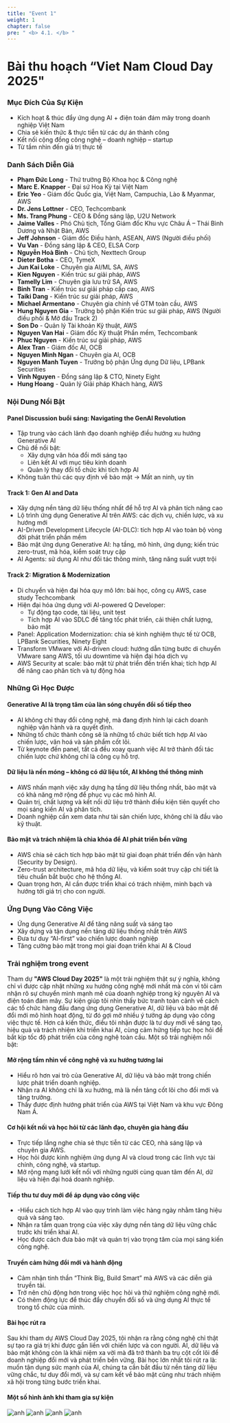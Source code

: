 ```yaml
---
title: "Event 1"
weight: 1
chapter: false
pre: " <b> 4.1. </b> "
---
```


# Bài thu hoạch “Viet Nam Cloud Day 2025"

### Mục Đích Của Sự Kiện

- Kích hoạt & thúc đẩy ứng dụng AI + điện toán đám mây trong doanh nghiệp Việt Nam
- Chia sẻ kiến thức & thực tiễn từ các dự án thành công
- Kết nối cộng đồng công nghệ – doanh nghiệp – startup
- Từ tầm nhìn đến giá trị thực tế

### Danh Sách Diễn Giả

- **Phạm Đức Long** - Thứ trưởng Bộ Khoa học & Công nghệ
- **Marc E. Knapper** - Đại sứ Hoa Kỳ tại Việt Nam
- **Eric Yeo** - Giám đốc Quốc gia, Việt Nam, Campuchia, Lào & Myanmar, AWS
- **Dr. Jens Lottner** - CEO, Techcombank
- **Ms. Trang Phung** - CEO & Đồng sáng lập, U2U Network
- **Jaime Valles** - Phó Chủ tịch, Tổng Giám đốc Khu vực Châu Á – Thái Bình Dương và Nhật Bản, AWS
- **Jeff Johnson** - Giám đốc Điều hành, ASEAN, AWS (Người điều phối)
- **Vu Van** - Đồng sáng lập & CEO, ELSA Corp
- **Nguyễn Hoà Bình** - Chủ tịch, Nexttech Group
- **Dieter Botha** - CEO, TymeX
- **Jun Kai Loke** - Chuyên gia AI/ML SA, AWS
- **Kien Nguyen** - Kiến trúc sư giải pháp, AWS
- **Tamelly Lim** - Chuyên gia lưu trữ SA, AWS
- **Binh Tran** - Kiến trúc sư giải pháp cấp cao, AWS
- **Taiki Dang** - Kiến trúc sư giải pháp, AWS
- **Michael Armentano** - Chuyên gia chính về GTM toàn cầu, AWS
- **Hung Nguyen Gia** - Trưởng bộ phận Kiến trúc sư giải pháp, AWS (Người điều phối & Mở đầu Track 2)
- **Son Do** - Quản lý Tài khoản Kỹ thuật, AWS
- **Nguyen Van Hai** - Giám đốc Kỹ thuật Phần mềm, Techcombank
- **Phuc Nguyen** - Kiến trúc sư giải pháp, AWS
- **Alex Tran** - Giám đốc AI, OCB
- **Nguyen Minh Ngan** - Chuyên gia AI, OCB
- **Nguyen Manh Tuyen** - Trưởng bộ phận Ứng dụng Dữ liệu, LPBank Securities
- **Vinh Nguyen** - Đồng sáng lập & CTO, Ninety Eight
- **Hung Hoang** - Quản lý Giải pháp Khách hàng, AWS

### Nội Dung Nổi Bật

#### Panel Discussion buổi sáng: Navigating the GenAI Revolution

- Tập trung vào cách lãnh đạo doanh nghiệp điều hướng xu hướng Generative AI
- Chủ đề nổi bật:
    - Xây dựng văn hóa đổi mới sáng tạo
    - Liên kết AI với mục tiêu kinh doanh
    - Quản lý thay đổi tổ chức khi tích hợp AI
- Không tuân thủ các quy định về bảo mật → Mất an ninh, uy tín

#### Track 1: Gen AI and Data

- Xây dựng nền tảng dữ liệu thống nhất để hỗ trợ AI và phân tích nâng cao
- Lộ trình ứng dụng Generative AI trên AWS: các dịch vụ, chiến lược, và xu hướng mới
- AI-Driven Development Lifecycle (AI-DLC): tích hợp AI vào toàn bộ vòng đời phát triển phần mềm
- Bảo mật ứng dụng Generative AI: hạ tầng, mô hình, ứng dụng; kiến trúc zero-trust, mã hóa, kiểm soát truy cập
- AI Agents: sử dụng AI như đối tác thông minh, tăng năng suất vượt trội

#### Track 2: Migration & Modernization

- Di chuyển và hiện đại hóa quy mô lớn: bài học, công cụ AWS, case study Techcombank
- Hiện đại hóa ứng dụng với AI-powered Q Developer:
    - Tự động tạo code, tài liệu, unit test
    - Tích hợp AI vào SDLC để tăng tốc phát triển, cải thiện chất lượng, bảo mật
- Panel: Application Modernization: chia sẻ kinh nghiệm thực tế từ OCB, LPBank Securities, Ninety Eight
- Transform VMware với AI-driven cloud: hướng dẫn từng bước di chuyển VMware sang AWS, tối ưu downtime và hiện đại hóa dịch vụ
- AWS Security at scale: bảo mật từ phát triển đến triển khai; tích hợp AI để nâng cao phân tích và tự động hóa

### Những Gì Học Được

#### Generative AI là trọng tâm của làn sóng chuyển đổi số tiếp theo

- AI không chỉ thay đổi công nghệ, mà đang định hình lại cách doanh nghiệp vận hành và ra quyết định.
- Những tổ chức thành công sẽ là những tổ chức biết tích hợp AI vào chiến lược, văn hoá và sản phẩm cốt lõi.
- Từ keynote đến panel, tất cả đều xoay quanh việc AI trở thành đối tác chiến lược chứ không chỉ là công cụ hỗ trợ.

#### Dữ liệu là nền móng – không có dữ liệu tốt, AI không thể thông minh

- AWS nhấn mạnh việc xây dựng hạ tầng dữ liệu thống nhất, bảo mật và có khả năng mở rộng để phục vụ các mô hình AI.
- Quản trị, chất lượng và kết nối dữ liệu trở thành điều kiện tiên quyết cho mọi sáng kiến AI và phân tích.
- Doanh nghiệp cần xem data như tài sản chiến lược, không chỉ là đầu vào kỹ thuật.

#### Bảo mật và trách nhiệm là chìa khóa để AI phát triển bền vững

- AWS chia sẻ cách tích hợp bảo mật từ giai đoạn phát triển đến vận hành (Security by Design).
- Zero-trust architecture, mã hóa dữ liệu, và kiểm soát truy cập chi tiết là tiêu chuẩn bắt buộc cho hệ thống AI.
- Quan trọng hơn, AI cần được triển khai có trách nhiệm, minh bạch và hướng tới giá trị cho con người.

### Ứng Dụng Vào Công Việc

- Ứng dụng Generative AI để tăng năng suất và sáng tạo
- Xây dựng và tận dụng nền tảng dữ liệu thống nhất trên AWS
- Đưa tư duy “AI-first” vào chiến lược doanh nghiệp
- Tăng cường bảo mật trong mọi giai đoạn triển khai AI & Cloud

### Trải nghiệm trong event

Tham dự **"AWS Cloud Day 2025"** là một trải nghiệm thật sự ý nghĩa, không chỉ vì được cập nhật những xu hướng công nghệ mới nhất mà còn vì tôi cảm nhận rõ sự chuyển mình mạnh mẽ của doanh nghiệp trong kỷ nguyên AI và điện toán đám mây. Sự kiện giúp tôi nhìn thấy bức tranh toàn cảnh về cách các tổ chức hàng đầu đang ứng dụng Generative AI, dữ liệu và bảo mật để đổi mới mô hình hoạt động, từ đó gợi mở nhiều ý tưởng áp dụng vào công việc thực tế. Hơn cả kiến thức, điều tôi nhận được là tư duy mới về sáng tạo, hiệu quả và trách nhiệm khi triển khai AI, cùng cảm hứng tiếp tục học hỏi để bắt kịp tốc độ phát triển của công nghệ toàn cầu. Một số trải nghiệm nổi bật:

#### Mở rộng tầm nhìn về công nghệ và xu hướng tương lai

- Hiểu rõ hơn vai trò của Generative AI, dữ liệu và bảo mật trong chiến lược phát triển doanh nghiệp.
- Nhận ra AI không chỉ là xu hướng, mà là nền tảng cốt lõi cho đổi mới và tăng trưởng.
- Thấy được định hướng phát triển của AWS tại Việt Nam và khu vực Đông Nam Á.

#### Cơ hội kết nối và học hỏi từ các lãnh đạo, chuyên gia hàng đầu

- Trực tiếp lắng nghe chia sẻ thực tiễn từ các CEO, nhà sáng lập và chuyên gia AWS.
- Học hỏi được kinh nghiệm ứng dụng AI và cloud trong các lĩnh vực tài chính, công nghệ, và startup.
- Mở rộng mạng lưới kết nối với những người cùng quan tâm đến AI, dữ liệu và hiện đại hoá doanh nghiệp.

#### Tiếp thu tư duy mới để áp dụng vào công việc

- -Hiểu cách tích hợp AI vào quy trình làm việc hàng ngày nhằm tăng hiệu quả và sáng tạo.
- Nhận ra tầm quan trọng của việc xây dựng nền tảng dữ liệu vững chắc trước khi triển khai AI.
- Học được cách đưa bảo mật và quản trị vào trọng tâm của mọi sáng kiến công nghệ.

#### Truyền cảm hứng đổi mới và hành động

- Cảm nhận tinh thần “Think Big, Build Smart” mà AWS và các diễn giả truyền tải.
- Trở nên chủ động hơn trong việc học hỏi và thử nghiệm công nghệ mới.
- Có thêm động lực để thúc đẩy chuyển đổi số và ứng dụng AI thực tế trong tổ chức của mình.

#### Bài học rút ra
Sau khi tham dự AWS Cloud Day 2025, tôi nhận ra rằng công nghệ chỉ thật sự tạo ra giá trị khi được gắn liền với chiến lược và con người. AI, dữ liệu và bảo mật không còn là khái niệm xa vời mà đã trở thành ba trụ cột cốt lõi để doanh nghiệp đổi mới và phát triển bền vững. Bài học lớn nhất tôi rút ra là: muốn tận dụng sức mạnh của AI, chúng ta cần bắt đầu từ nền tảng dữ liệu vững chắc, tư duy đổi mới, và sự cam kết về bảo mật cũng như trách nhiệm xã hội trong từng bước triển khai.

#### Một số hình ảnh khi tham gia sự kiện

![anh](/images/4-Event/E1-1.jpg)
![anh](/images/4-Event/E1-2.jpg)
![anh](/images/4-Event/E1-3.jpg)
![anh](/images/4-Event/E1-4.jpg)
